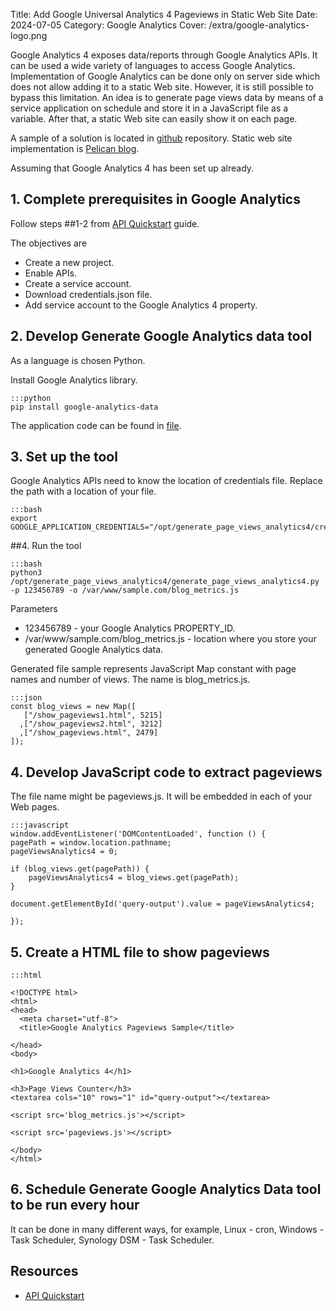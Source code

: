 Title: Add Google Universal Analytics 4 Pageviews in Static Web Site
Date: 2024-07-05
Category: Google Analytics
Cover: /extra/google-analytics-logo.png

Google Analytics 4 exposes data/reports through Google Analytics APIs. It can be used a wide variety of languages to access Google Analytics. Implementation of Google Analytics can be done only on server side which does not allow adding it to a static Web site. However, it is still possible to bypass this limitation. An idea is to generate page views data by means of a service application on schedule and store it in a JavaScript file as a variable. After that, a static Web site can easily show it on each page.

A sample of a solution is located in [github](https://github.com/larandvit/google-analytics4-pageview-counter) repository. Static web site implementation is [Pelican blog](https://techjogging.com/create-keytab-file-for-kerberos-authentication-in-windows.html).

Assuming that Google Analytics 4 has been set up already.

## 1. Complete prerequisites in Google Analytics

Follow steps ##1-2 from [API Quickstart](https://developers.google.com/analytics/devguides/reporting/data/v1/quickstart-client-libraries) guide.

The objectives are

   * Create a new project.
   * Enable APIs.
   * Create a service account.
   * Download credentials.json file.
   * Add service account to the Google Analytics 4 property.

## 2. Develop Generate Google Analytics data tool

As a language is chosen Python. 

Install Google Analytics library.

    :::python
    pip install google-analytics-data

The application code can be found in [file](https://github.com/larandvit/google-analytics4-pageview-counter/blob/main/generate_page_views_analytics4.py).

## 3. Set up the tool

Google Analytics APIs need to know the location of credentials file. Replace the path with a location of your file.

    :::bash
    export GOOGLE_APPLICATION_CREDENTIALS="/opt/generate_page_views_analytics4/credentials.json"

##4. Run the tool

    :::bash
    python3 /opt/generate_page_views_analytics4/generate_page_views_analytics4.py -p 123456789 -o /var/www/sample.com/blog_metrics.js

Parameters

   * 123456789 - your Google Analytics PROPERTY_ID.
   * /var/www/sample.com/blog_metrics.js - location where you store your generated Google Analytics data.

Generated file sample represents JavaScript Map constant with page names and number of views. The name is blog_metrics.js.

    :::json
    const blog_views = new Map([
       ["/show_pageviews1.html", 5215]
      ,["/show_pageviews2.html", 3212]
      ,["/show_pageviews.html", 2479]
    ]);

## 4. Develop JavaScript code to extract pageviews

The file name might be pageviews.js. It will be embedded in each of your Web pages.

    :::javascript
    window.addEventListener('DOMContentLoaded', function () {
	pagePath = window.location.pathname;
	pageViewsAnalytics4 = 0;
	
	if (blog_views.get(pagePath)) {
		pageViewsAnalytics4 = blog_views.get(pagePath); 
	}
	
	document.getElementById('query-output').value = pageViewsAnalytics4;
	
    });

## 5. Create a HTML file to show pageviews

    :::html

    <!DOCTYPE html>
    <html>
    <head>
      <meta charset="utf-8">
      <title>Google Analytics Pageviews Sample</title>
  
    </head>
    <body>

    <h1>Google Analytics 4</h1>

    <h3>Page Views Counter</h3>
    <textarea cols="10" rows="1" id="query-output"></textarea>

    <script src='blog_metrics.js'></script>

    <script src='pageviews.js'></script>

    </body>
    </html>

## 6. Schedule Generate Google Analytics Data tool to be run every hour

It can be done in many different ways, for example, Linux - cron, Windows - Task Scheduler, Synology DSM - Task Scheduler.

## Resources

* [API Quickstart](https://developers.google.com/analytics/devguides/reporting/data/v1/quickstart-client-libraries)
